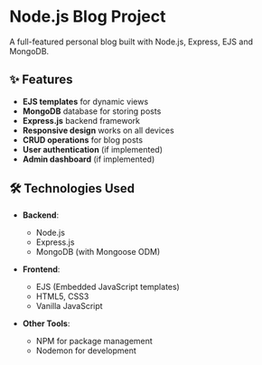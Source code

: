 # Node.js Blog Project

A full-featured personal blog built with Node.js, Express, EJS and MongoDB.

## ✨ Features

- **EJS templates** for dynamic views
- **MongoDB** database for storing posts
- **Express.js** backend framework
- **Responsive design** works on all devices
- **CRUD operations** for blog posts
- **User authentication** (if implemented)
- **Admin dashboard** (if implemented)

## 🛠️ Technologies Used

- **Backend**:
  - Node.js
  - Express.js
  - MongoDB (with Mongoose ODM)
  
- **Frontend**:
  - EJS (Embedded JavaScript templates)
  - HTML5, CSS3
  - Vanilla JavaScript

- **Other Tools**:
  - NPM for package management
  - Nodemon for development
